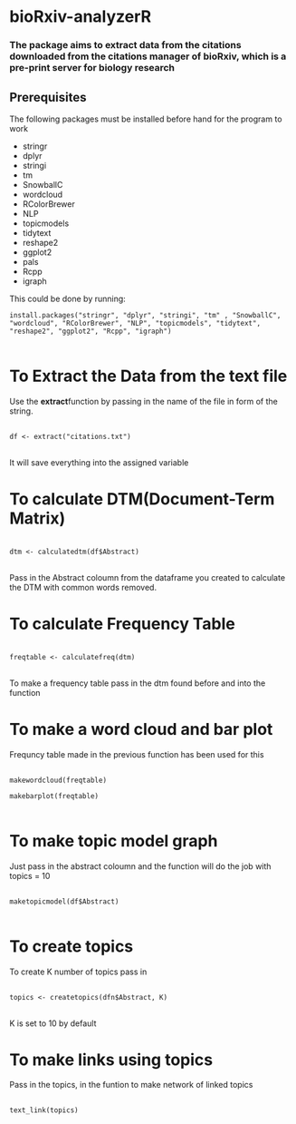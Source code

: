 # bioRxiv-analyzerR

### The package aims to extract data from the citations downloaded from the citations manager of bioRxiv, which is a pre-print server for biology research

## Prerequisites

The following packages must be installed before hand for the program to work

- stringr
- dplyr
- stringi
- tm
- SnowballC
- wordcloud
- RColorBrewer
- NLP
- topicmodels
- tidytext
- reshape2
- ggplot2
- pals
- Rcpp
- igraph

This could be done by running:

<pre>
<code>install.packages("stringr", "dplyr", "stringi", "tm" , "SnowballC", "wordcloud", "RColorBrewer", "NLP", "topicmodels", "tidytext", "reshape2", "ggplot2", "Rcpp", "igraph")</code>

</pre>

# To Extract the Data from the text file

Use the <strong>extract</strong>function by passing in the name of the file in form of the string.

<pre> <code>
df <- extract("citations.txt")
</code> </pre>

It will save everything into the assigned variable

# To calculate DTM(Document-Term Matrix)

<pre> <code>
dtm <- calculatedtm(df$Abstract)
</code> </pre>

Pass in the Abstract coloumn from the dataframe you created to calculate the DTM with common words removed.

# To calculate Frequency Table

<pre> <code>
freqtable <- calculatefreq(dtm)
</code> </pre>

To make a frequency table pass in the dtm found before and into the function

# To make a word cloud and bar plot

Frequncy table made in the previous function has been used for this

<pre> <code>
makewordcloud(freqtable)

makebarplot(freqtable)
</code> </pre>

# To make topic model graph

Just pass in the abstract coloumn and the function will do the job with topics = 10

<pre> <code>
maketopicmodel(df$Abstract)
</code> </pre>

# To create topics

To create K number of topics pass in

<pre> <code>
topics <- createtopics(dfn$Abstract, K)
</code> </pre>

K is set to 10 by default

# To make links using topics

Pass in the topics, in the funtion to make network of linked topics

<pre> <code>
text_link(topics)
</code> </pre>
